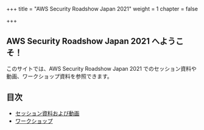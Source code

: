 +++
title = "AWS Security Roadshow Japan 2021"
weight = 1
chapter = false

+++

## AWS Security Roadshow Japan 2021 へようこそ！

このサイトでは、AWS Security Roadshow Japan 2021 でのセッション資料や動画、ワークショップ資料を参照できます。

## 目次

  - [セッション資料および動画](/ja/agenda/#セッション資料および動画)
  - [ワークショップ](/ja/agenda/#ワークショップ) 
